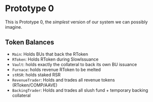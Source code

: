 # Prototype 0

This is Prototype 0, the _simplest_ version of our system we can possibly imagine.


## Token Balances

- `Main`: Holds BUs that back the RToken
- `RToken`: Holds RToken during SlowIssuance
- `Vault`: holds exactly the collateral to back its own BU issuance
- `Furnace`: holds revenue RToken to be melted
- `stRSR`: holds staked RSR
- `RevenueTrader`: Holds and trades all revenue tokens (RToken/COMP/AAVE)
- `BackingTrader`: Holds and trades all slush fund + temporary backing collateral

